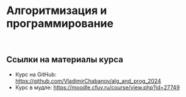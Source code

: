 # Алгоритмизация и программирование

<br>

## Ссылки на материалы курса

- Курс на GitHub: https://github.com/VladimirChabanov/alg_and_prog_2024
- Курс в мудле: https://moodle.cfuv.ru/course/view.php?id=27749

